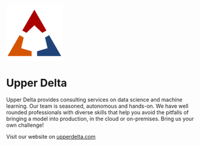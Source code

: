 ![Upper Delta](/static/img/logo-large.png)

# Upper Delta

Upper Delta provides consulting services on data science and machine learning. Our team is seasoned, autonomous and hands-on. We have well rounded professionals with diverse skills that help you avoid the pitfalls of bringing a model into production, in the cloud or on-premises. Bring us your own challenge!

Visit our website on [upperdelta.com](https://upperdelta.com)
